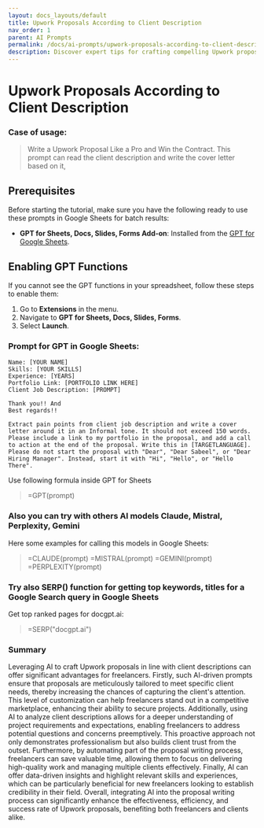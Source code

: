 ```yaml
---
layout: docs_layouts/default
title: Upwork Proposals According to Client Description
nav_order: 1
parent: AI Prompts
permalink: /docs/ai-prompts/upwork-proposals-according-to-client-description
description: Discover expert tips for crafting compelling Upwork proposals tailored to client descriptions. Learn how to highlight your skills, address client needs, and stand out from the competition to secure more projects and boost your freelance career.
---
```


# Upwork Proposals According to Client Description

### Case of usage:
> Write a Upwork Proposal Like a Pro and Win the Contract.
This prompt can read the client description and write the cover letter based on it, 

## Prerequisites

Before starting the tutorial, make sure you have the following ready to use these prompts in Google Sheets for batch results:

- **GPT for Sheets, Docs, Slides, Forms Add-on**: Installed from the [GPT for Google Sheets](https://workspace.google.com/u/0/marketplace/app/gpt_for_sheets_docs_forms_slides/466607203252).

## Enabling GPT Functions

If you cannot see the GPT functions in your spreadsheet, follow these steps to enable them:

1. Go to **Extensions** in the menu.
2. Navigate to **GPT for Sheets, Docs, Slides, Forms**.
3. Select **Launch**.


### Prompt for GPT in Google Sheets:
```shell
Name: [YOUR NAME]
Skills: [YOUR SKILLS]
Experience: [YEARS]
Portfolio Link: [PORTFOLIO LINK HERE]
Client Job Description: [PROMPT]

Thank you!! And 
Best regards!!

Extract pain points from client job description and write a cover letter around it in an Informal tone. It should not exceed 150 words. Please include a link to my portfolio in the proposal, and add a call to action at the end of the proposal. Write this in [TARGETLANGUAGE]. Please do not start the proposal with "Dear", "Dear Sabeel", or "Dear Hiring Manager". Instead, start it with "Hi", "Hello", or "Hello There".
```

Use following formula inside GPT for Sheets
> =GPT(prompt)

### Also you can try with others AI models Claude, Mistral, Perplexity, Gemini
Here some examples for calling this models in Google Sheets:

> =CLAUDE(prompt)
> =MISTRAL(prompt)
> =GEMINI(prompt)
> =PERPLEXITY(prompt)


### Try also SERP() function for getting top keywords, titles for a Google Search query in Google Sheets

Get top ranked pages for docgpt.ai:

> =SERP("docgpt.ai")



### Summary
Leveraging AI to craft Upwork proposals in line with client descriptions can offer significant advantages for freelancers. Firstly, such AI-driven prompts ensure that proposals are meticulously tailored to meet specific client needs, thereby increasing the chances of capturing the client's attention. This level of customization can help freelancers stand out in a competitive marketplace, enhancing their ability to secure projects. Additionally, using AI to analyze client descriptions allows for a deeper understanding of project requirements and expectations, enabling freelancers to address potential questions and concerns preemptively. This proactive approach not only demonstrates professionalism but also builds client trust from the outset. Furthermore, by automating part of the proposal writing process, freelancers can save valuable time, allowing them to focus on delivering high-quality work and managing multiple clients effectively. Finally, AI can offer data-driven insights and highlight relevant skills and experiences, which can be particularly beneficial for new freelancers looking to establish credibility in their field. Overall, integrating AI into the proposal writing process can significantly enhance the effectiveness, efficiency, and success rate of Upwork proposals, benefiting both freelancers and clients alike.
